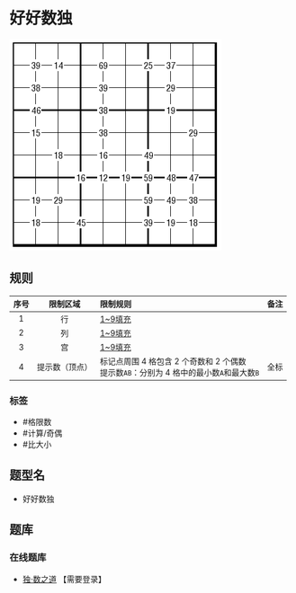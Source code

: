# 好好数独
<!-- START doctoc generated TOC please keep comment here to allow auto update -->
<!-- DON'T EDIT THIS SECTION, INSTEAD RE-RUN doctoc TO UPDATE -->

<!-- END doctoc generated TOC please keep comment here to allow auto update -->

![题](../../../../images/sudoku/好好数独.png)

## 规则

| 序号  |  限制区域   | 限制规则                                                        | 备注  |
|:---:|:-------:|:------------------------------------------------------------|:---:|
|  1  |    行    | [1~9填充]                                                     |     |
|  2  |    列    | [1~9填充]                                                     |     |
|  3  |    宫    | [1~9填充]                                                     |     |
|  4  | 提示数（顶点） | 标记点周围 4 格包含 2 个奇数和 2 个偶数<br/>提示数`AB`：分别为 4 格中的最小数`A`和最大数`B` | 全标  |

### 标签

- #格限数
- #计算/奇偶
- #比大小

## 题型名

- 好好数独

## 题库

### 在线题库

- [独·数之道](http://www.sudokufans.org.cn/lx/game.index.php?type=clk3) 【需要登录】

[1~9填充]: ../../../../rules/rules.md#1to9填充
